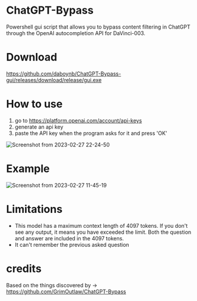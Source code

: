 # ChatGPT-Bypass
Powershell gui script that allows you to bypass content filtering in ChatGPT through the OpenAI autocompletion API for DaVinci-003.

# Download 
https://github.com/daboynb/ChatGPT-Bypass-gui/releases/download/release/gui.exe

# How to use 

1) go to https://platform.openai.com/account/api-keys
2) generate an api key
3) paste the API key when the program asks for it and press 'OK'

![Screenshot from 2023-02-27 22-24-50](https://user-images.githubusercontent.com/106079917/221688997-83484908-06d4-472e-a594-2d54c63ea0ee.png)

# Example

![Screenshot from 2023-02-27 11-45-19](https://user-images.githubusercontent.com/106079917/221613984-5a20637b-f46f-4b12-99b9-17cf7e0b5d99.png)

# Limitations

  - This model has a maximum context length of 4097 tokens. If you don't see any output, it means you have exceeded the limit. Both the question and answer are included in the 4097 tokens.
  - It can't remember the previous asked question

# credits
Based on the things discovered by -> https://github.com/GrimOutlaw/ChatGPT-Bypass
